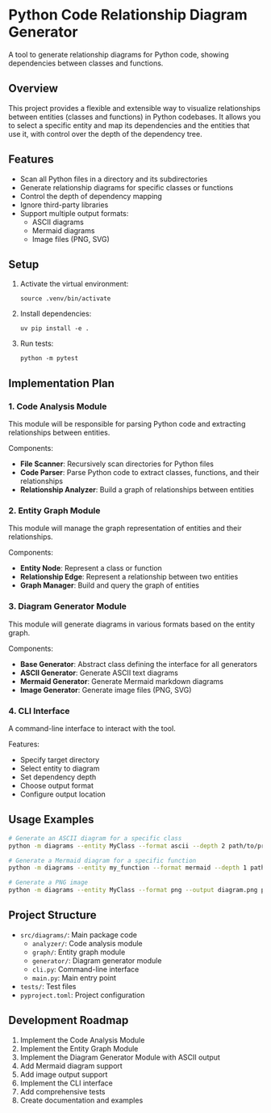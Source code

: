 # Python Code Relationship Diagram Generator

A tool to generate relationship diagrams for Python code, showing dependencies between classes and functions.

## Overview

This project provides a flexible and extensible way to visualize relationships between entities (classes and functions) in Python codebases. It allows you to select a specific entity and map its dependencies and the entities that use it, with control over the depth of the dependency tree.

## Features

- Scan all Python files in a directory and its subdirectories
- Generate relationship diagrams for specific classes or functions
- Control the depth of dependency mapping
- Ignore third-party libraries
- Support multiple output formats:
  - ASCII diagrams
  - Mermaid diagrams
  - Image files (PNG, SVG)

## Setup

1. Activate the virtual environment:
   ```
   source .venv/bin/activate
   ```

2. Install dependencies:
   ```
   uv pip install -e .
   ```

3. Run tests:
   ```
   python -m pytest
   ```

## Implementation Plan

### 1. Code Analysis Module

This module will be responsible for parsing Python code and extracting relationships between entities.

Components:
- **File Scanner**: Recursively scan directories for Python files
- **Code Parser**: Parse Python code to extract classes, functions, and their relationships
- **Relationship Analyzer**: Build a graph of relationships between entities

### 2. Entity Graph Module

This module will manage the graph representation of entities and their relationships.

Components:
- **Entity Node**: Represent a class or function
- **Relationship Edge**: Represent a relationship between two entities
- **Graph Manager**: Build and query the graph of entities

### 3. Diagram Generator Module

This module will generate diagrams in various formats based on the entity graph.

Components:
- **Base Generator**: Abstract class defining the interface for all generators
- **ASCII Generator**: Generate ASCII text diagrams
- **Mermaid Generator**: Generate Mermaid markdown diagrams
- **Image Generator**: Generate image files (PNG, SVG)

### 4. CLI Interface

A command-line interface to interact with the tool.

Features:
- Specify target directory
- Select entity to diagram
- Set dependency depth
- Choose output format
- Configure output location

## Usage Examples

```bash
# Generate an ASCII diagram for a specific class
python -m diagrams --entity MyClass --format ascii --depth 2 path/to/project

# Generate a Mermaid diagram for a specific function
python -m diagrams --entity my_function --format mermaid --depth 1 path/to/project

# Generate a PNG image
python -m diagrams --entity MyClass --format png --output diagram.png path/to/project
```

## Project Structure

- `src/diagrams/`: Main package code
  - `analyzer/`: Code analysis module
  - `graph/`: Entity graph module
  - `generator/`: Diagram generator module
  - `cli.py`: Command-line interface
  - `main.py`: Main entry point
- `tests/`: Test files
- `pyproject.toml`: Project configuration

## Development Roadmap

1. Implement the Code Analysis Module
2. Implement the Entity Graph Module
3. Implement the Diagram Generator Module with ASCII output
4. Add Mermaid diagram support
5. Add image output support
6. Implement the CLI interface
7. Add comprehensive tests
8. Create documentation and examples
